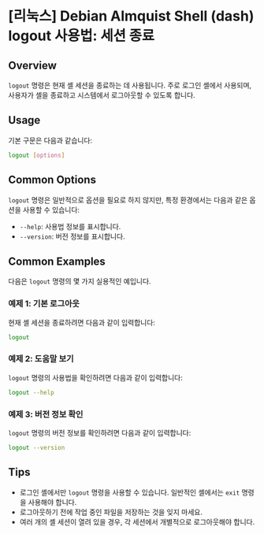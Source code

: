 # [리눅스] Debian Almquist Shell (dash) logout 사용법: 세션 종료

## Overview
`logout` 명령은 현재 셸 세션을 종료하는 데 사용됩니다. 주로 로그인 셸에서 사용되며, 사용자가 셸을 종료하고 시스템에서 로그아웃할 수 있도록 합니다.

## Usage
기본 구문은 다음과 같습니다:

```sh
logout [options]
```

## Common Options
`logout` 명령은 일반적으로 옵션을 필요로 하지 않지만, 특정 환경에서는 다음과 같은 옵션을 사용할 수 있습니다:

- `--help`: 사용법 정보를 표시합니다.
- `--version`: 버전 정보를 표시합니다.

## Common Examples
다음은 `logout` 명령의 몇 가지 실용적인 예입니다.

### 예제 1: 기본 로그아웃
현재 셸 세션을 종료하려면 다음과 같이 입력합니다:

```sh
logout
```

### 예제 2: 도움말 보기
`logout` 명령의 사용법을 확인하려면 다음과 같이 입력합니다:

```sh
logout --help
```

### 예제 3: 버전 정보 확인
`logout` 명령의 버전 정보를 확인하려면 다음과 같이 입력합니다:

```sh
logout --version
```

## Tips
- 로그인 셸에서만 `logout` 명령을 사용할 수 있습니다. 일반적인 셸에서는 `exit` 명령을 사용해야 합니다.
- 로그아웃하기 전에 작업 중인 파일을 저장하는 것을 잊지 마세요.
- 여러 개의 셸 세션이 열려 있을 경우, 각 세션에서 개별적으로 로그아웃해야 합니다.